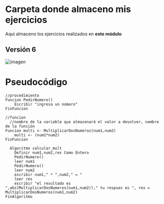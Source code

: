 # Carpeta donde almaceno mis ejercicios
Aqui almaceno los ejercicios realizados en **este módulo**
## Versión 6
![imagen](https://github.com/luislopezce/Pensamiento_computacional/blob/main/Ejercicios_en_clase/PSEUDOC%C3%93DIGO.jpg)

# Pseudocódigo
    
    //procedimiento
    Funcion PedirNumero()
    	Escribir "ingresa un número"
    FinFuncion
    
    //funcion
      //nombre de la variable que almacenará el valor a devolver, nombre de la función
    Funcion multi <- MultiplicarDosNumeros(num1,num2)
    	multi <- (num1*num2)
    FinFuncion
    
      Algoritmo calcular_mult
      	Definir num1,num2,res Como Entero
      	PedirNumero()
      	leer num1
      	PedirNumero()
      	leer num2
        escribir num1," * ",num2," = "
      	leer res
      	escribir "el resultado es ",abs(MultiplicarDosNumeros(num1,num2))," tu respues es ", res = MultiplicarDosNumeros(num1,num2)	
    FinAlgoritmo
